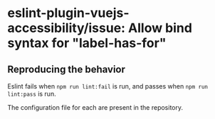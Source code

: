 # eslint-plugin-vuejs-accessibility/issue: Allow bind syntax for "label-has-for"

## Reproducing the behavior

Eslint fails when `npm run lint:fail` is run, and passes when `npm run lint:pass` is run.

The configuration file for each are present in the repository.
